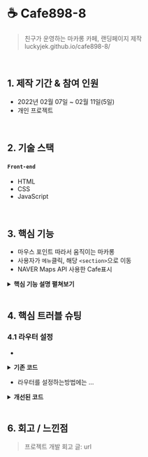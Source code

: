 # ☕️ Cafe898-8
> 친구가 운영하는 마카롱 카페, 랜딩페이지 제작  
>luckyjek.github.io/cafe898-8/

</br>

## 1. 제작 기간 & 참여 인원
- 2022년 02월 07일 ~ 02월 11일(5일)
- 개인 프로젝트

</br>

## 2. 기술 스택
#### `Front-end`
  - HTML
  - CSS
  - JavaScript

</br>

## 3. 핵심 기능
  - 마우스 포인트 따라서 움직이는 마카롱
  - 사용자가 `메뉴`클릭, 해당 `<section>`으로 이동
  - NAVER Maps API 사용한 Cafe표시

<details>
<summary><b>핵심 기능 설명 펼쳐보기</b></summary>
<div markdown="1">

### 3.1 랜딩페이지 전체구조도

<img src="https://github.com/luckyjek/dream_coding/blob/main/portfolio/imgs/portfolio/site-cafe898-8.png" width="30%" height="30%" />

- **의미있는 태그들을 사용하여 작성** 🔎 [코드 확인](https://github.com/luckyjek/cafe898-8/blob/main/index.html#L24)
  - 최대한 의미있는 태그 작성 및 깔끔한 코드를 유지하여 작성하려고 노력

### 3.2 마우스 포인트 따라서 움직이는 마카롱
- **...** 🔎 [코드 확인](...)
  - ...

### 3.3 사용자가 `메뉴`클릭, 해당 `<section>`으로 이동
- **...** 🔎 [코드 확인](...)
  - ...
  
### 3.4 NAVER Maps API 사용한 Cafe표시
- **...** 🔎 [코드 확인](...)
  - ...

</div>
</details>

</br>

## 4. 핵심 트러블 슈팅
### 4.1 라우터 설정
- 

<details>
<summary><b>기존 코드</b></summary>
<div markdown="1">
  
~~~js
/**
 *test
 */
function text() {
...
}

// ... 생략 

/**
* test
*/
function text() {
...
}
~~~
  
</div>
</details>

- 라우터를 설정하는방법에는 ...

<details>
<summary><b>개선된 코드</b></summary>
<div markdown="1">

~~~js
/**
 *test
 */
function text() {
...
}

// ... 생략 

/**
* test
*/
function text() {
...
}
~~~

</div>
</details>

</br>

## 6. 회고 / 느낀점
>프로젝트 개발 회고 글: url
